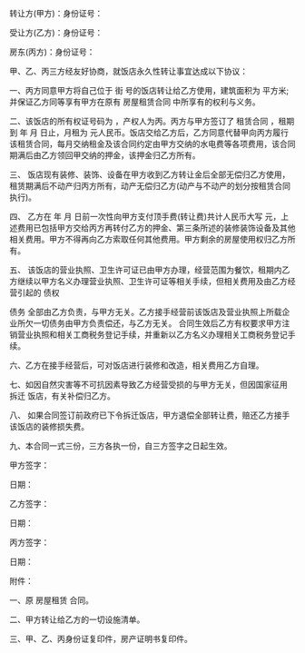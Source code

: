 
 


转让方(甲方)：身份证号：


受让方(乙方)：身份证号：


房东(丙方)：身份证号：


甲、乙、丙三方经友好协商，就饭店永久性转让事宜达成以下协议：


一、丙方同意甲方将自己位于 街 号的饭店转让给乙方使用，建筑面积为 平方米;并保证乙方同等享有甲方在原有
房屋租赁合同
中所享有的权利与义务。


二、该饭店的所有权证号码为 ，产权人为丙。丙方与甲方签订了
租赁合同
，租期到 年 月 日止，月租为 元人民币。饭店交给乙方后，乙方同意代替甲向丙方履行该租赁合同，每月交纳租金及该合同约定由甲方交纳的水电费等各项费用，该合同期满后由乙方领回甲交纳的押金，该押金归乙方所有。


三、 饭店现有装修、装饰、设备在甲方收到乙方转让金后全部无偿归乙方使用，租赁期满后不动产归丙方所有，动产无偿归乙方(动产与不动产的划分按租赁合同执行)。


四、 乙方在 年 月 日前一次性向甲方支付顶手费(转让费)共计人民币大写 元，上述费用已包括甲方交给丙方再转付乙方的押金、第三条所述的装修装饰设备及其他相关费用。甲方不得再向乙方索取任何其他费用。甲方剩余的房屋使用权归乙方所有。


五、 该饭店的营业执照、卫生许可证已由甲方办理，经营范围为餐饮，租期内乙方继续以甲方名义办理营业执照、卫生许可证等相关手续，但相关费用及由乙方经营引起的
债权

债务
全部由乙方负责，与甲方无关。乙方接手经营前该饭店及营业执照上所载企业所欠一切债务由甲方负责偿还，与乙方无关。 合同生效后乙方有权要求甲方注销营业执照和相关工商税务登记手续，并重新以乙方名义办理相关工商税务登记手续。


六、乙方在接手经营后，可对饭店进行装修和改造，相关费用乙方自理。


七、如因自然灾害等不可抗因素导致乙方经营受损的与甲方无关，但因国家征用
拆迁
饭店，有关补偿归乙方。


八、 如果合同签订前政府已下令拆迁饭店，甲方退偿全部转让费，赔还乙方接手该饭店的装修损失费。


九、本合同一式三份，三方各执一份，自三方签字之日起生效。


甲方签字：


日期：


乙方签字：


日期：


丙方签字：


日期：


附件：


一、原
房屋租赁
合同。


二、甲方转让给乙方的一切设施清单。


三、甲、乙、丙身份证复印件，房产证明书复印件。
 


 

 
 
 
 
 
  


  
 

  


  


  
 
 
 
 

